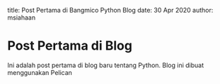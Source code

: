 title: Post Pertama di Bangmico Python Blog
date: 30 Apr 2020
author: msiahaan

# Post Pertama di Blog

Ini adalah post pertama di blog baru tentang Python. Blog ini dibuat menggunakan Pelican